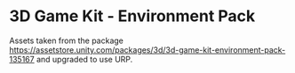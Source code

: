 # 3D Game Kit - Environment Pack
Assets taken from the package https://assetstore.unity.com/packages/3d/3d-game-kit-environment-pack-135167 and upgraded to use URP.
